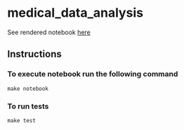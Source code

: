 # medical_data_analysis
See rendered notebook [here](nbviewer)


## Instructions 

### To execute notebook run the following command 
```shell script
make notebook
```

### To run tests 
```shell script
make test
```